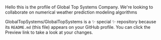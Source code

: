 Hello this is the profile of Global Top Systems Company. We're looking to collaborate on numerical weather prediction modeling algorithms

GlobalTopSystems/GlobalTopSystems is a ✨ special ✨ repository because its `README.md` (this file) appears on your GitHub profile.
You can click the Preview link to take a look at your changes.
